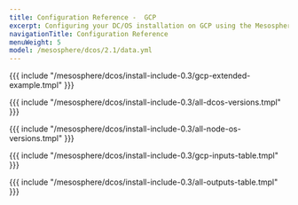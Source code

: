 ```yaml
---
title: Configuration Reference -  GCP
excerpt: Configuring your DC/OS installation on GCP using the Mesosphere Universal Installer
navigationTitle: Configuration Reference
menuWeight: 5
model: /mesosphere/dcos/2.1/data.yml
---
```

{{{ include "/mesosphere/dcos/install-include-0.3/gcp-extended-example.tmpl" }}}

{{{ include "/mesosphere/dcos/install-include-0.3/all-dcos-versions.tmpl" }}}

{{{ include "/mesosphere/dcos/install-include-0.3/all-node-os-versions.tmpl" }}}

{{{ include "/mesosphere/dcos/install-include-0.3/gcp-inputs-table.tmpl" }}}

{{{ include "/mesosphere/dcos/install-include-0.3/all-outputs-table.tmpl" }}}
